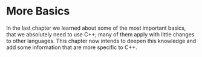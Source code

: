 More Basics
===========

In the last chapter we learned about some  of the most important basics,
that we absolutely need to use C++; many of them apply with little changes to other
languages. This chapter now intends to deepen this knowledge and add some information
that are more specific to C++.


